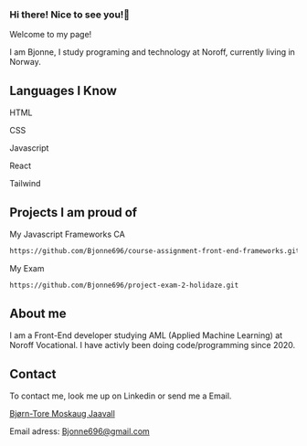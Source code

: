 ### Hi there! Nice to see you!👋

Welcome to my page!

I am Bjonne, I study programing and technology at Noroff, currently living in Norway.


## Languages I Know

HTML

CSS

Javascript

React

Tailwind

## Projects I am proud of

My Javascript Frameworks CA

```bash
https://github.com/Bjonne696/course-assignment-front-end-frameworks.git
```

My Exam


```bash
https://github.com/Bjonne696/project-exam-2-holidaze.git
```


## About me

I am a Front-End developer studying AML (Applied Machine Learning) at Noroff Vocational. I have activly been doing code/programming since 2020.


## Contact

To contact me, look me up on Linkedin or send me a Email. 

[Bjørn-Tore Moskaug Jaavall](https://www.linkedin.com/in/bjørn-tore-moskaug-jaavall-b88664aa)

Email adress: Bjonne696@gmail.com









<!--
**Bjonne696/Bjonne696** is a ✨ _special_ ✨ repository because its `README.md` (this file) appears on your GitHub profile.

Here are some ideas to get you started:

- 🔭 I’m currently working on ...
- 🌱 I’m currently learning ...
- 👯 I’m looking to collaborate on ...
- 🤔 I’m looking for help with ...
- 💬 Ask me about ...
- 📫 How to reach me: ...
- 😄 Pronouns: ...
- ⚡ Fun fact: ...
-->
